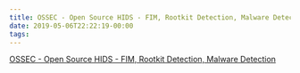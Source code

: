 ```yaml
---
title: OSSEC - Open Source HIDS - FIM, Rootkit Detection, Malware Detection
date: 2019-05-06T22:22:19-00:00
tags:
---
```


[OSSEC - Open Source HIDS - FIM, Rootkit Detection, Malware Detection](https://www.ossec.net/)
